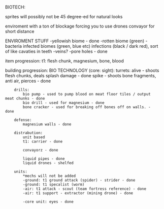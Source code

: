 BIOTECH:

sprites will possibly not be 45 degree-ed for natural looks

enviroment with a ton of blockage forcing you to use drones
convayor for short distance

ENVIROMENT STUFF
-yellowish biome - done
-rotten biome (green)
-bacteria infected biomes (green, blue etc)
infections (black / dark red), sort of like cavaties in teeth
-veins?
-pore holes - done

item progression:
    t1: flesh chunk, magnesium, bone, blood
    

building progression:
    BIO TECHNOLOGY (core: sight):
        turrets:
            alive - shoots flesh chunks, deals splash damage - done
            spike - shoots bone fragments, anti air, pierces - done

        drills:
            bio pump - used to pump blood on meat floor tiles / output meat chunks - done
            bio drill - used for magnesium - done
            bone cracker - used for breaking off bones off on walls. - done
        
        defense:
            magnesium walls - done

        distrabution:
            unit based
            t1: carrier - done
            
            convayorz - done
            
            liquid pipes - done
            liquid drones - shelfed
        
        units:
            *mechs will not be added
            -ground: t1 ground attack (spider) - strider - done
            -ground: t1 specalist (worm)
            -air: t1 attack - scout (team fortress reference) - done
            -air: t1 support - extractor (mining drone) - done

            -core unit: eyes - done